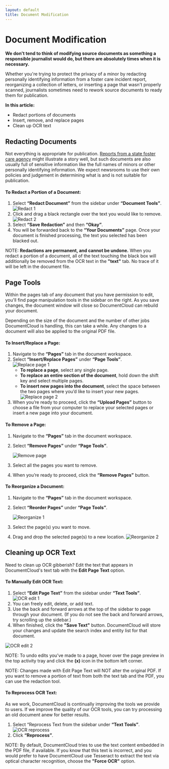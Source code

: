 ```yaml
---
layout: default
title: Document Modification
---
```


# Document Modification
**We don't tend to think of modifying source documents as something a responsible journalist would do, but there are absolutely times when it is necessary.**

Whether you're trying to protect the privacy of a minor by redacting personally identifying information from a foster care incident report, reorganizing a collection of letters, or inserting a page that wasn't properly scanned, journalists sometimes need to rework source documents to ready them for publication. 

**In this article:**
* Redact portions of documents
* Insert, remove, and replace pages
* Clean up OCR text


## Redacting Documents
Not everything is appropriate for publication. [Reports from a state foster care agency](http://media.apps.chicagotribune.com/docs/ct-met-dcfs-letters.html) might illustrate a story well, but such documents are also usually full of sensitive information like the full names of minors or other personally identifying information. We expect newsrooms to use their own policies and judgement in determining what is and is not suitable for publication.

#### To Redact a Portion of a Document:

1. Select **“Redact Document”** from the sidebar under **“Document Tools”**.    
    ![Redact 1](./images/document_modification/redact.png)
2. Click and drag a black rectangle over the text you would like to remove.
    ![Redact 2](./images/document_modification/document_modification1.gif)
3. Select **“Save Redaction”** and then **“Okay”**. 
4. You will be forwarded back to the **“Your Documents”** page. Once your document is finished processing, the text you selected has been blacked out.

NOTE: **Redactions are permanent, and cannot be undone.** When you redact a portion of a document, all of the text touching the black box will additionally be removed from the OCR text in the **"text"** tab. No trace of it will be left in the document file.

## Page Tools

Within the pages tab of any document that you have permission to edit, you'll find page manipulation tools in the sidebar on the right. As you save changes, the document window will close so DocumentCloud can rebuild your document.

Depending on the size of the document and the number of other jobs DocumentCloud is handling, this can take a while. Any changes to a document will also be applied to the original PDF file.

#### To Insert/Replace a Page:

1. Navigate to the **“Pages”** tab in the document workspace.
2. Select **“Insert/Replace Pages”** under **“Page Tools”**.    
    ![Replace page 1](./images/document_modification/insertpage.png)
    * **To replace a page**, select any single page.
    * **To replace an entire section of the document**, hold down the shift key and select multiple pages.
    * **To insert new pages into the document**, select the space between the two pages where you’d like to insert your new pages.
![Replace page 2](./images/document_modification/document_modification2.gif)
6. When you’re ready to proceed, click the **“Upload Pages”** button to choose a file from your computer to replace your selected pages or insert a new page into your document.

#### To Remove a Page:

1. Navigate to the **“Pages”** tab in the document workspace.
2. Select **“Remove Pages”** under **“Page Tools”**.

    ![Remove page](./images/document_modification/removepage.png)
3. Select all the pages you want to remove.
4. When you’re ready to proceed, click the **“Remove Pages”** button.


#### To Reorganize a Document:

1. Navigate to the **“Pages”** tab in the document workspace.
2. Select **“Reorder Pages”** under **“Page Tools”**.

    ![Reorganize 1](./images/document_modification/reorderpage.png)
3. Select the page(s) you want to move.
3. Drag and drop the selected page(s) to a new location.
    ![Reorganize 2](./images/document_modification/document_modification4.gif)

## Cleaning up OCR Text

Need to clean up OCR gibberish? Edit the text that appears in DocumentCloud's text tab with the **Edit Page Text** option. 

#### To Manually Edit OCR Text:

1. Select **“Edit Page Text”** from the sidebar under **“Text Tools”**.             
    ![OCR edit 1](./images/document_modification/editpage.png)
2. You can freely edit, delete, or add text. 
3. Use the back and forward arrows at the top of the sidebar to page through your document. (If you do not see the back and forward arrows, try scrolling up the sidebar.)
4. When finished, click the **"Save Text"** button. DocumentCloud will store your changes and update the search index and entity list for that document. 

![OCR edit 2](./images/document_modification/document_modification3.png)


NOTE: To undo edits you’ve made to a page, hover over the page preview in the top activity tray and click the **(x)** icon in the bottom left corner.

NOTE: Changes made with Edit Page Text will NOT alter the original PDF. If you want to remove a portion of text from both the text tab and the PDF, you can use the redaction tool.

#### To Reprocess OCR Text:

As we work, DocumentCloud is continually improving the tools we provide to users. If we improve the quality of our OCR tools, you can try processing an old document anew for better results. 

1. Select “Reprocess Text from the sidebar under **“Text Tools”**.           
    ![OCR reprocess](./images/document_modification/reprocess.png)
2. Click **“Reprocess”**.

NOTE: By default, DocumentCloud tries to use the text content embedded in the PDF file, if available. If you know that this text is incorrect, and you would prefer to have DocumentCloud use Tesseract to extract the text via optical character recognition, choose the **"Force OCR"** option.


